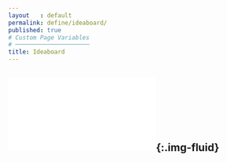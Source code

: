 ```yaml
---
layout   : default
permalink: define/ideaboard/
published: true
# Custom Page Variables
# ─────────────────────
title: Ideaboard
---
```

![Ideaboard](/1718-nmd3-project-dhaenens_boone/Images/Moodboard.pdf){:.img-fluid}
---